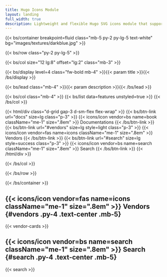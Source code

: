 ```yaml
---
title: Hugo Icons Module
layout: landing
full_width: true
description: Lightweight and flexible Hugo SVG icons module that supports popular icons vendors, such as Bootstrap icons, Font Awesome icons, Material Design icons, Simple icons, Tabler icons, Feather icons, Lucide icons and more.
---
```


{{< bs/container breakpoint=fluid class="mb-5 py-2 py-lg-5 text-white" bg="images/textures/darkblue.jpg" >}}

{{< bs/row class="py-2 py-lg-5" >}}

{{< bs/col size="12 lg:8" offset="lg:2" class="mb-3" >}}

{{< bs/display level=4 class="fw-bold mb-4" >}}{{< param title >}}{{< /bs/display >}}

{{< bs/lead class="mb-4" >}}{{< param description >}}{{< /bs/lead >}}

{{< bs/col class="mb-4" >}}
{{< bs/list data=features unstyled=true >}}
{{< /bs/col >}}

{{< html/div class="d-grid gap-3 d-sm-flex flex-wrap" >}}
  {{< bs/btn-link url="docs" size=lg class="p-3" >}}
    {{< icons/icon vendor=bs name=book className="me-1" size=".8em" >}} Documentations
  {{< /bs/btn-link >}}
  {{< bs/btn-link url="#vendors" size=lg style=light class="p-3" >}}
    {{< icons/icon vendor=fas name=icons className="me-1" size=".8em" >}} Vendors
  {{< /bs/btn-link >}}
  {{< bs/btn-link url="#search" size=lg style=success class="p-3" >}}
    {{< icons/icon vendor=bs name=search className="me-1" size=".8em" >}} Search
  {{< /bs/btn-link >}}
{{< /html/div >}}

{{< /bs/col >}}

{{< /bs/row >}}

{{< /bs/container >}}

## {{< icons/icon vendor=fas name=icons className="me-1" size=".8em" >}} Vendors {#vendors .py-4 .text-center .mb-5}

{{< vendor-cards >}}

## {{< icons/icon vendor=bs name=search className="me-1" size=".8em" >}} Search {#search .py-4 .text-center .mb-5}

{{< search >}}
